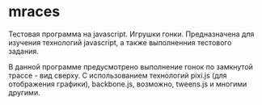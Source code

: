 # mraces
Тестовая программа на javascript. Игрушки гонки.
Предназначена для изучения технологий javascript, а также выполненния тестового задания.

В данной программе предусмотрено выполнение гонок по замкнутой трассе - вид сверху. С использованием технологий
pixi.js (для отображения графики), backbone.js, возможно, tweens.js и многими другими.





